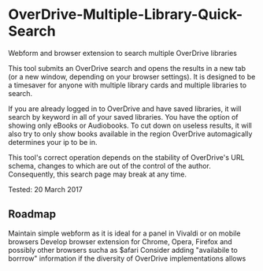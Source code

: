 # OverDrive-Multiple-Library-Quick-Search
Webform and browser extension to search multiple OverDrive libraries

This tool submits an OverDrive search and opens the results in a new tab (or a new window, depending on your browser settings). It is designed to be a timesaver for anyone with multiple library cards and multiple libraries to search.

If you are already logged in to OverDrive and have saved libraries, it will search by keyword in all of your saved libraries. You have the option of showing only eBooks or Audiobooks. To cut down on useless results, it will also try to only show books available in the region OverDrive automagically determines your ip to be in.

This tool's correct operation depends on the stability of OverDrive's URL schema, changes to which are out of the control of the author. Consequently, this search page may break at any time.

Tested: 20 March 2017 

## Roadmap

Maintain simple webform as it is ideal for a panel in Vivaldi or on mobile browsers
Develop browser extension for Chrome, Opera, Firefox and possibly other browsers sucha as $afari
Consider adding "availabile to borrrow" information if the diversity of OverDrive implementations allows
